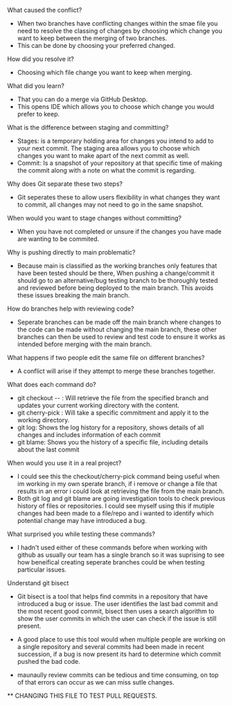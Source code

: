 What caused the conflict?

- When two branches have conflicting changes within the smae file you need to resolve the classing of changes by choosing which change you want to keep between the merging of two branches.
- This can be done by choosing your preferred changed.

How did you resolve it?

- Choosing which file change you want to keep when merging.

What did you learn?

- That you can do a merge via GitHub Desktop.
- This opens IDE which allows you to choose which change you would prefer to keep.

What is the difference between staging and committing?

- Stages: is a temporary holding area for changes you intend to add to your next commit. The staging area allows you to choose which changes you want to make apart of the next commit as well.
- Commit: Is a snapshot of your repository at that specific time of making the commit along with a note on what the commit is regarding.

Why does Git separate these two steps?

- Git seperates these to allow users flexibility in what changes they want to commit, all changes may not need to go in the same snapshot.

When would you want to stage changes without committing?

- When you have not completed or unsure if the changes you have made are wanting to be commited.

Why is pushing directly to main problematic?

- Because main is classified as the working branches only features that have been tested should be there, When pushing a change/commit it should go to an alternative/bug testing branch to be thoroughly tested and reviewed before being deployed to the main branch. This avoids these issues breaking the main branch.

How do branches help with reviewing code?

- Seperate branches can be made off the main branch where changes to the code can be made without changing the main branch, these other branches can then be used to review and test code to ensure it works as intended before merging with the main branch.

What happens if two people edit the same file on different branches?

- A conflict will arise if they attempt to merge these branches together.

What does each command do?

- git checkout <branch> -- <file>: Will retrieve the file from the specified branch and updates your current working directory with the content.
- git cherry-pick <commit>: Will take a specific commitment and apply it to the working directory.
- git log: Shows the log history for a repository, shows details of all changes and includes information of each commit
- git blame: Shows you the history of a specific file, including details about the last commit

When would you use it in a real project?

- I could see this the checkout/cherry-pick command being useful when im working in my own sperate branch, if i remove or change a file that results in an error i could look at retrieving the file from the main branch.
- Both git log and git blame are going investigation tools to check previous history of files or repositories. I could see myself using this if mutiple changes had been made to a file/repo and i wanted to identify which potential change may have introduced a bug.

What surprised you while testing these commands?

- I hadn't used either of these commands before when working with github as usually our team has a single branch so it was suprising to see how beneifical creating seperate branches could be when testing particular issues.

Understand git bisect

- Git bisect is a tool that helps find commits in a repository that have introduced a bug or issue. The user identifies the last bad commit and the most recent good commit, bisect then uses a search algorithm to show the user commits in which the user can check if the issue is still present.

- A good place to use this tool would when multiple people are working on a single repository and several commits had been made in recent succession, if a bug is now present its hard to determine which commit pushed the bad code.

- maunaully review commits can be tedious and time consuming, on top of that errors can occur as we can miss sutle changes.

\*\* CHANGING THIS FILE TO TEST PULL REQUESTS.
